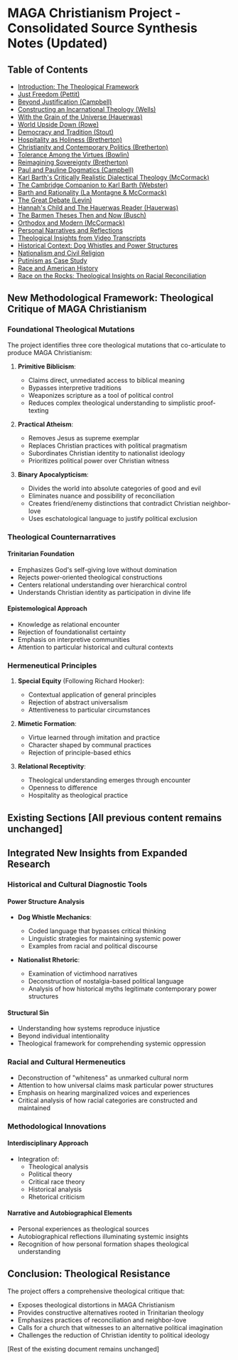 # MAGA Christianism Project - Consolidated Source Synthesis Notes (Updated)

## Table of Contents
- [Introduction: The Theological Framework](#introduction-the-theological-framework)
- [Just Freedom (Pettit)](#just-freedom-pettit)
- [Beyond Justification (Campbell)](#beyond-justification-campbell)
- [Constructing an Incarnational Theology (Wells)](#constructing-an-incarnational-theology-wells)
- [With the Grain of the Universe (Hauerwas)](#with-the-grain-of-the-universe-hauerwas)
- [World Upside Down (Rowe)](#world-upside-down-rowe)
- [Democracy and Tradition (Stout)](#democracy-and-tradition-stout)
- [Hospitality as Holiness (Bretherton)](#hospitality-as-holiness-bretherton)
- [Christianity and Contemporary Politics (Bretherton)](#christianity-and-contemporary-politics-bretherton)
- [Tolerance Among the Virtues (Bowlin)](#tolerance-among-the-virtues-bowlin)
- [Reimagining Sovereignty (Bretherton)](#reimagining-sovereignty-bretherton)
- [Paul and Pauline Dogmatics (Campbell)](#paul-and-pauline-dogmatics-campbell)
- [Karl Barth's Critically Realistic Dialectical Theology (McCormack)](#karl-barths-critically-realistic-dialectical-theology-mccormack)
- [The Cambridge Companion to Karl Barth (Webster)](#the-cambridge-companion-to-karl-barth-webster)
- [Barth and Rationality (La Montagne & McCormack)](#barth-and-rationality-la-montagne--mccormack)
- [The Great Debate (Levin)](#the-great-debate-levin)
- [Hannah's Child and The Hauerwas Reader (Hauerwas)](#hannahs-child-and-the-hauerwas-reader-hauerwas)
- [The Barmen Theses Then and Now (Busch)](#the-barmen-theses-then-and-now-busch)
- [Orthodox and Modern (McCormack)](#orthodox-and-modern-mccormack)
- [Personal Narratives and Reflections](#personal-narratives-and-reflections)
- [Theological Insights from Video Transcripts](#theological-insights-from-video-transcripts)
- [Historical Context: Dog Whistles and Power Structures](#historical-context-dog-whistles-and-power-structures)
- [Nationalism and Civil Religion](#nationalism-and-civil-religion)
- [Putinism as Case Study](#putinism-as-case-study)
- [Race and American History](#race-and-american-history)
- [Race on the Rocks: Theological Insights on Racial Reconciliation](#race-on-the-rocks-theological-insights-on-racial-reconciliation)

## New Methodological Framework: Theological Critique of MAGA Christianism

### Foundational Theological Mutations

The project identifies three core theological mutations that co-articulate to produce MAGA Christianism:

1. **Primitive Biblicism**: 
   - Claims direct, unmediated access to biblical meaning
   - Bypasses interpretive traditions
   - Weaponizes scripture as a tool of political control
   - Reduces complex theological understanding to simplistic proof-texting

2. **Practical Atheism**:
   - Removes Jesus as supreme exemplar
   - Replaces Christian practices with political pragmatism
   - Subordinates Christian identity to nationalist ideology
   - Prioritizes political power over Christian witness

3. **Binary Apocalypticism**:
   - Divides the world into absolute categories of good and evil
   - Eliminates nuance and possibility of reconciliation
   - Creates friend/enemy distinctions that contradict Christian neighbor-love
   - Uses eschatological language to justify political exclusion

### Theological Counternarratives

#### Trinitarian Foundation
- Emphasizes God's self-giving love without domination
- Rejects power-oriented theological constructions
- Centers relational understanding over hierarchical control
- Understands Christian identity as participation in divine life

#### Epistemological Approach
- Knowledge as relational encounter
- Rejection of foundationalist certainty
- Emphasis on interpretive communities
- Attention to particular historical and cultural contexts

### Hermeneutical Principles

1. **Special Equity** (Following Richard Hooker):
   - Contextual application of general principles
   - Rejection of abstract universalism
   - Attentiveness to particular circumstances

2. **Mimetic Formation**:
   - Virtue learned through imitation and practice
   - Character shaped by communal practices
   - Rejection of principle-based ethics

3. **Relational Receptivity**:
   - Theological understanding emerges through encounter
   - Openness to difference
   - Hospitality as theological practice

## Existing Sections [All previous content remains unchanged]

## Integrated New Insights from Expanded Research

### Historical and Cultural Diagnostic Tools

#### Power Structure Analysis
- **Dog Whistle Mechanics**: 
  - Coded language that bypasses critical thinking
  - Linguistic strategies for maintaining systemic power
  - Examples from racial and political discourse

- **Nationalist Rhetoric**:
  - Examination of victimhood narratives
  - Deconstruction of nostalgia-based political language
  - Analysis of how historical myths legitimate contemporary power structures

#### Structural Sin
- Understanding how systems reproduce injustice
- Beyond individual intentionality
- Theological framework for comprehending systemic oppression

### Racial and Cultural Hermeneutics
- Deconstruction of "whiteness" as unmarked cultural norm
- Attention to how universal claims mask particular power structures
- Emphasis on hearing marginalized voices and experiences
- Critical analysis of how racial categories are constructed and maintained

### Methodological Innovations

#### Interdisciplinary Approach
- Integration of:
  - Theological analysis
  - Political theory
  - Critical race theory
  - Historical analysis
  - Rhetorical criticism

#### Narrative and Autobiographical Elements
- Personal experiences as theological sources
- Autobiographical reflections illuminating systemic insights
- Recognition of how personal formation shapes theological understanding

## Conclusion: Theological Resistance

The project offers a comprehensive theological critique that:
- Exposes theological distortions in MAGA Christianism
- Provides constructive alternatives rooted in Trinitarian theology
- Emphasizes practices of reconciliation and neighbor-love
- Calls for a church that witnesses to an alternative political imagination
- Challenges the reduction of Christian identity to political ideology

[Rest of the existing document remains unchanged]

